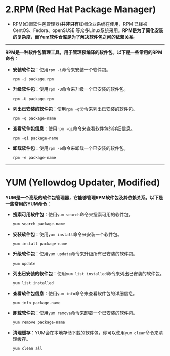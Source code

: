 # 2.RPM (Red Hat Package Manager)

- RPM(红帽软件包管理器)**并非只有**红帽企业系统在使用，RPM 已经被 CentOS、Fedora、openSUSE 等众多Linux系统采用。**RPM是为了简化安装的复杂度，而Yum软件仓库是为了解决软件包之间的依赖关系**。

------------------------------------------

**RPM是一种软件包管理工具，用于管理预编译的软件包。以下是一些常用的RPM命令**：

- **安装软件包**：使用`rpm -i`命令来安装一个软件包。

  ```
  rpm -i package.rpm
  ```

- **升级软件包**：使用`rpm -U`命令来升级一个已安装的软件包。

  ```
  rpm -U package.rpm
  ```

- **列出已安装的软件包**：使用`rpm -q`命令来列出已安装的软件包。

  ```
  rpm -q package-name
  ```

- **查看软件包信息**：使用`rpm -qi`命令来查看软件包的详细信息。

  ```
  rpm -qi package-name
  ```

- **卸载软件包**：使用`rpm -e`命令来卸载一个已安装的软件包。

  ```
  rpm -e package-name
  ```

---------------------------------------------------

# YUM (Yellowdog Updater, Modified)

**YUM是一个高级的软件包管理器，它能够管理RPM软件包及其依赖关系。以下是一些常用的YUM命令**：

- **搜索可用软件包**：使用`yum search`命令来搜索可用的软件包。

  ```
  yum search package-name
  ```

- **安装软件包**：使用`yum install`命令来安装一个软件包。

  ```
  yum install package-name
  ```

- **升级软件包**：使用`yum update`命令来升级所有已安装的软件包。

  ```
  yum update
  ```

- **列出已安装的软件包**：使用`yum list installed`命令来列出已安装的软件包。

  ```
  yum list installed
  ```

- **查看软件包信息**：使用`yum info`命令来查看软件包的详细信息。

  ```
  yum info package-name
  ```

- **卸载软件包**：使用`yum remove`命令来卸载一个已安装的软件包。

  ```
  yum remove package-name
  ```

- **清理缓存**：YUM会在本地存储下载的软件包，你可以使用`yum clean`命令来清理缓存。

  ```
  yum clean all
  ```
